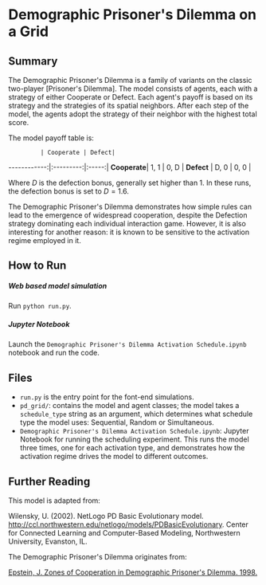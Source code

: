 # Demographic Prisoner's Dilemma on a Grid

## Summary

The Demographic Prisoner's Dilemma is a family of variants on the classic two-player [Prisoner's Dilemma]. The model consists of agents, each with a strategy of either Cooperate or Defect. Each agent's payoff is based on its strategy and the strategies of its spatial neighbors. After each step of the model, the agents adopt the strategy of their neighbor with the highest total score.

The model payoff table is:

             | Cooperate | Defect|
------------:|:---------:|:-----:|
**Cooperate**| 1, 1      | 0, D  |
**Defect**   | D, 0      | 0, 0  |

Where *D* is the defection bonus, generally set higher than 1. In these runs, the defection bonus is set to $D=1.6$.

The Demographic Prisoner's Dilemma demonstrates how simple rules can lead to the emergence of widespread cooperation, despite the Defection strategy dominating each individual interaction game. However, it is also interesting for another reason: it is known to be sensitive to the activation regime employed in it.

## How to Run

##### Web based model simulation

Run ``python run.py``.

##### Jupyter Notebook

Launch the ``Demographic Prisoner's Dilemma Activation Schedule.ipynb`` notebook and run the code.

## Files

* ``run.py`` is the entry point for the font-end simulations.
* ``pd_grid/``: contains the model and agent classes; the model takes a ``schedule_type`` string as an argument, which determines what schedule type the model uses: Sequential, Random or Simultaneous.
* ``Demographic Prisoner's Dilemma Activation Schedule.ipynb``: Jupyter Notebook for running the scheduling experiment. This runs the model three times, one for each activation type, and demonstrates how the activation regime drives the model to different outcomes.

## Further Reading

This model is adapted from:

Wilensky, U. (2002). NetLogo PD Basic Evolutionary model. http://ccl.northwestern.edu/netlogo/models/PDBasicEvolutionary. Center for Connected Learning and Computer-Based Modeling, Northwestern University, Evanston, IL.

The Demographic Prisoner's Dilemma originates from:

[Epstein, J. Zones of Cooperation in Demographic Prisoner's Dilemma. 1998.](http://citeseerx.ist.psu.edu/viewdoc/download?doi=10.1.1.8.8629&rep=rep1&type=pdf)
